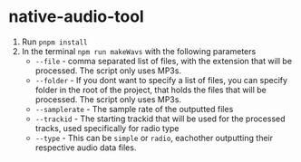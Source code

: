 # native-audio-tool
1. Run `pnpm install`
2. In the terminal `npm run makeWavs` with the following parameters
     - `--file` - comma separated list of files, with the extension that will be processed. The script only uses MP3s.
     - `--folder` - If you dont want to specify a list of files, you can specify folder in the root of the project, that holds the files that will be processed. The script only uses MP3s.
     - `--samplerate` - The sample rate of the outputted files
     - `--trackid` - The starting trackid that will be used for the processed tracks, used specifically for radio type
     - `--type` - This can be `simple` or `radio`, eachother outputting their respective audio data files.
<!-- `npm run makeWavs --file=lock.mp3 --samplerate=48000 --trackid=5000 --type=radio` -->
<!-- `npm run makeWavs --file=lock.mp3 --samplerate=48000 --trackid=5000 --type=radio` -->
<!-- `npm run makeWavs --samplerate=32000 --type=simple --folder=test` -->
